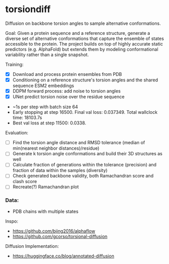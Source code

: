 # torsiondiff

Diffusion on backbone torsion angles to sample alternative conformations.

Goal:
Given a protein sequence and a reference structure, generate a diverse set of alternative conformations that capture the ensemble of states accessible to the protein. The project builds on top of highly accurate static predictors (e.g. AlphaFold) but extends them by modeling conformational variability rather than a single snapshot.

Training:
- [x] Download and process protein ensembles from PDB
- [x] Conditioning on a reference structure's torsion angles and the shared sequence ESM2 embeddings
- [x] DDPM forward process: add noise to torsion angles
- [x] UNet predict torsion noise over the residue sequence

- ~1s per step with batch size 64
- Early stopping at step 16500. Final val loss: 0.037349. Total wallclock time: 18103.7s
- Best val loss at step 11500: 0.0338.

Evaluation:
- [ ] Find the torsion angle distance and RMSD tolerance (median of min(nearest neighbor distances)/residue)
- [ ] Generate k torsion angle conformations and build their 3D structures as well
- [ ] Calculate fraction of generations within the tolerance (precision) and fraction of data within the samples (diversity)
- [ ] Check generated backbone validity, both Ramachandran score and clash score
- [ ] Recreate(?) Ramachandran plot

### Data:
- PDB chains with multiple states
  
Inspo:
- https://github.com/bjing2016/alphaflow
- https://github.com/gcorso/torsional-diffusion

Diffusion Implementation:
- https://huggingface.co/blog/annotated-diffusion
